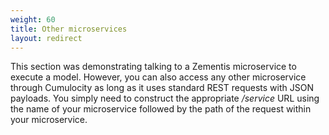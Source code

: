 ```yaml
---
weight: 60
title: Other microservices
layout: redirect
---
```


This section was demonstrating talking to a Zementis microservice to execute a model. However, you can also access any other microservice through Cumulocity as long as it uses standard REST requests with JSON payloads. You simply need to construct the appropriate */service* URL using the name of your microservice followed by the path of the request within your microservice.